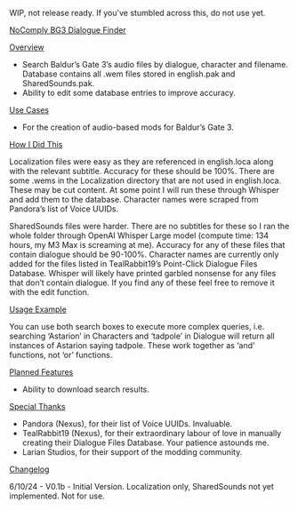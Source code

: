WIP, not release ready. If you've stumbled across this, do not use yet.

<u>NoComply BG3 Dialogue Finder</u>


<u>Overview</u>

 - Search Baldur’s Gate 3’s audio files by dialogue, character and filename. Database contains all .wem files stored in english.pak and SharedSounds.pak.
 - Ability to edit some database entries to improve accuracy. 


<u>Use Cases</u>

 - For the creation of audio-based mods for Baldur’s Gate 3.


<u>How I Did This</u>
 
Localization files were easy as they are referenced in english.loca along with the relevant subtitle. Accuracy for these should be 100%. There are some .wems in the Localization directory that are not used in english.loca. These may be cut content. At some point I will run these through Whisper and add them to the database. Character names were scraped from Pandora’s list of Voice UUIDs. 

SharedSounds files were harder. There are no subtitles for these so I ran the whole folder through OpenAI Whisper Large model (compute time: 134 hours, my M3 Max is screaming at me). Accuracy for any of these files that contain dialogue should be 90-100%. Character names are currently only added for the files listed in TealRabbit19’s Point-Click Dialogue Files Database. Whisper will likely have printed garbled nonsense for any files that don’t contain dialogue. If you find any of these feel free to remove it with the edit function. 


<u>Usage Example</u>

You can use both search boxes to execute more complex queries, i.e. searching ‘Astarion’ in Characters and ‘tadpole’ in Dialogue will return all instances of Astarion saying tadpole. These work together as ‘and’ functions, not ‘or’ functions. 


<u>Planned Features</u>

 - Ability to download search results.


<u>Special Thanks</u>

 - Pandora (Nexus), for their list of Voice UUIDs. Invaluable.
 - TealRabbit19 (Nexus), for their extraordinary labour of love in manually creating their Dialogue Files Database. Your patience astounds me.
 - Larian Studios, for their support of the modding community.


<u>Changelog</u>

6/10/24 - V0.1b - Initial Version. Localization only, SharedSounds not yet implemented. Not for use. 
